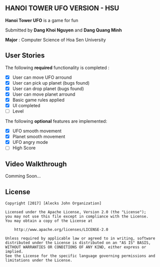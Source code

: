 ## HANOI TOWER UFO VERSION - HSU

**Hanoi Tower UFO** is a game for fun

Submitted by **Dang Khoi Nguyen** and **Dang Quang Minh**

**Major** : Computer Science of Hoa Sen University

## User Stories

The following **required** functionality is completed :

* [X] User can move UFO arround
* [X] User can pick up planet (bugs found)
* [X] User can drop planet (bugs found)
* [X] User can move planet arround
* [X] Basic game rules applied 
* [X] UI completed
* [ ] Level

The following **optional** features are implemented:

* [X] UFO smooth movement
* [X] Planet smooth movement
* [X] UFO angry mode
* [ ] High Score
## Video Walkthrough

Comming Soon...

## License

    Copyright [2017] [Alecks John Organization]

    Licensed under the Apache License, Version 2.0 (the "License");
    you may not use this file except in compliance with the License.
    You may obtain a copy of the License at

        http://www.apache.org/licenses/LICENSE-2.0

    Unless required by applicable law or agreed to in writing, software
    distributed under the License is distributed on an "AS IS" BASIS,
    WITHOUT WARRANTIES OR CONDITIONS OF ANY KIND, either express or implied.
    See the License for the specific language governing permissions and
    limitations under the License.
